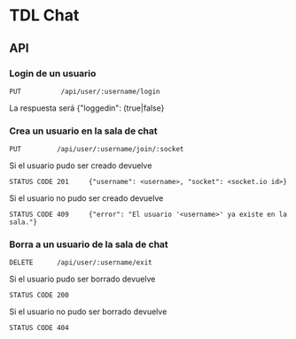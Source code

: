 # TDL Chat

## API

### Login de un usuario

    PUT          /api/user/:username/login

La respuesta será {"loggedin": (true|false}



### Crea un usuario en la sala de chat

    PUT         /api/user/:username/join/:socket

Si el usuario pudo ser creado devuelve

    STATUS CODE 201     {"username": <username>, "socket": <socket.io id>}

Si el usuario no pudo ser creado devuelve

    STATUS CODE 409     {"error": "El usuario '<username>' ya existe en la sala."}


### Borra a un usuario de la sala de chat

    DELETE      /api/user/:username/exit

Si el usuario pudo ser borrado devuelve

    STATUS CODE 200

Si el usuario no pudo ser borrado devuelve

    STATUS CODE 404

